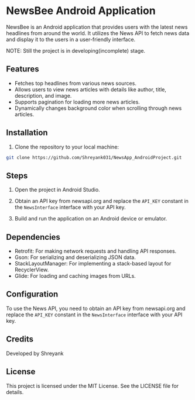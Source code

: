 
# NewsBee Android Application

NewsBee is an Android application that provides users with the latest news
headlines from around the world. It utilizes the News API to fetch news data
and display it to the users in a user-friendly interface.

NOTE: Still the project is in developing(incomplete) stage.

## Features

- Fetches top headlines from various news sources.
- Allows users to view news articles with details like author, title, description, and image.
- Supports pagination for loading more news articles.
- Dynamically changes background color when scrolling through news articles.

## Installation

1. Clone the repository to your local machine:

```bash
git clone https://github.com/Shreyank031/NewsApp_AndroidProject.git 
```

## Steps 

1. Open the project in Android Studio.

2. Obtain an API key from newsapi.org and replace the `API_KEY` constant in the `NewsInterface` interface with your API key.

3. Build and run the application on an Android device or emulator.

## Dependencies

- Retrofit: For making network requests and handling API responses.
- Gson: For serializing and deserializing JSON data.
- StackLayoutManager: For implementing a stack-based layout for RecyclerView.
- Glide: For loading and caching images from URLs.

## Configuration

To use the News API, you need to obtain an API key from newsapi.org and replace the `API_KEY` constant in the 
`NewsInterface` interface with your API key.

## Credits

Developed by Shreyank 

## License

This project is licensed under the MIT License. See the LICENSE file for details.
